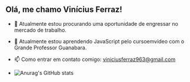 ## Olá, me chamo Vinícius Ferraz!

- 🔭 Atualmente estou procurando uma oportunidade de engressar no mercado de trabalho.
- 🌱 Atualmente estou aprendendo JavaScript pelo cursoemvideo com o Grande Professor Guanabara.
- 📫 Como entrar em contato comigo: viniciusferraz963@gmail.com

- ![Anurag's GitHub stats](https://github-readme-stats.vercel.app/api?username=ViniciusFerraz&show_icons=true&theme=maroongold)
          
          
